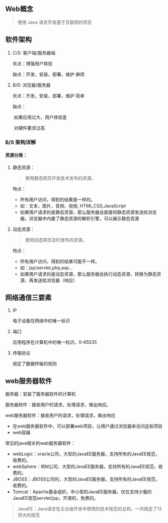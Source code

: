 ## Web概念

>   使用 Java 语言开发基于互联网的项目

## 软件架构

1. C/S: 客户端/服务器端
   
   优点：增强用户体验
   
   缺点：开发，安装，部署，维护 麻烦

2. B/S:  浏览器/服务器
   
   优点：开发，安装，部署，维护 简单
   
   缺点：
   
   ​    如果应用过大，用户体验差
   
   ​    对硬件要求过高

### B/S 架构详解

#### 资源分类：

1. 静态资源：
   
   >   使用静态网页开发技术发布的资源。
   
   特点：
   
   * 所有用户访问，得到的结果是一样的。
   * 如：文本，图片，音频、视频, HTML,CSS,JavaScript
   * 如果用户请求的是静态资源，那么服务器会直接将静态资源发送给浏览器。浏览器中内置了静态资源的解析引擎，可以展示静态资源

2. 动态资源：
   
   >   使用动态网页及时发布的资源。
   
   特点：
   
   * 所有用户访问，得到的结果可能不一样。
   * 如：jsp/servlet,php,asp...
   * 如果用户请求的是动态资源，那么服务器会执行动态资源，转换为静态资源，再发送给浏览器（响应）

## 网络通信三要素

1. IP
   
   电子设备在网络中的唯一标识

2. 端口
   
   应用程序在计算机中的唯一标识。0-65535

3. 传输协议
   
   规定了数据传输的规则

## web服务器软件

服务器：安装了服务器软件的计算机

服务器软件：接收用户的请求，处理请求，做出响应。

web服务器软件：接收用户的请求，处理请求，做出响应

- 在web服务器软件中，可以部署web项目，让用户通过浏览器来访问这些项目
- web容器

常见的java相关的web服务器软件：

* webLogic：oracle公司，大型的JavaEE服务器，支持所有的JavaEE规范，收费的。
* webSphere：IBM公司，大型的JavaEE服务器，支持所有的JavaEE规范，收费的。
* JBOSS：JBOSS公司的，大型的JavaEE服务器，支持所有的JavaEE规范，收费的。
* Tomcat：Apache基金组织，中小型的JavaEE服务器，仅仅支持少量的JavaEE规范servlet/jsp。开源的，免费的。

>   JavaEE：Java语言在企业级开发中使用的技术规范的总和，一共规定了13项大的规范